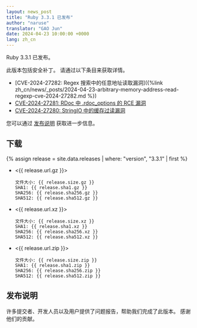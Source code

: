 ```yaml
---
layout: news_post
title: "Ruby 3.3.1 已发布"
author: "naruse"
translator: "GAO Jun"
date: 2024-04-23 10:00:00 +0000
lang: zh_cn
---
```


Ruby 3.3.1 已发布。

此版本包括安全补丁。
请通过以下条目来获取详情。

* [CVE-2024-27282: Regex 搜索中的任意地址读取漏洞]({%link zh_cn/news/_posts/2024-04-23-arbitrary-memory-address-read-regexp-cve-2024-27282.md %})
* [CVE-2024-27281: RDoc 中 .rdoc_options 的 RCE 漏洞](https://www.ruby-lang.org/zh_cn/news/2024/03/21/rce-rdoc-cve-2024-27281/)
* [CVE-2024-27280: StringIO 中的缓存过读漏洞](https://www.ruby-lang.org/zh_cn/news/2024/03/21/buffer-overread-cve-2024-27280/)

您可以通过 [发布说明](https://github.com/ruby/ruby/releases/tag/v3_3_1) 获取进一步信息。

## 下载

{% assign release = site.data.releases | where: "version", "3.3.1" | first %}

* <{{ release.url.gz }}>

      文件大小: {{ release.size.gz }}
      SHA1: {{ release.sha1.gz }}
      SHA256: {{ release.sha256.gz }}
      SHA512: {{ release.sha512.gz }}

* <{{ release.url.xz }}>

      文件大小: {{ release.size.xz }}
      SHA1: {{ release.sha1.xz }}
      SHA256: {{ release.sha256.xz }}
      SHA512: {{ release.sha512.xz }}

* <{{ release.url.zip }}>

      文件大小: {{ release.size.zip }}
      SHA1: {{ release.sha1.zip }}
      SHA256: {{ release.sha256.zip }}
      SHA512: {{ release.sha512.zip }}

## 发布说明

许多提交者、开发人员以及用户提供了问题报告，帮助我们完成了此版本。
感谢他们的贡献。
